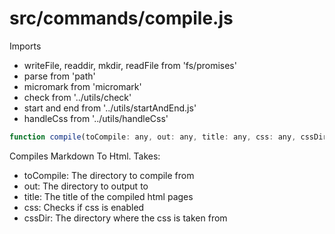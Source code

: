 # src/commands/compile.js

Imports

- writeFile, readdir, mkdir, readFile from 'fs/promises'
- parse from 'path'
- micromark from 'micromark'
- check from '../utils/check'
- start and end from '../utils/startAndEnd.js'
- handleCss from '../utils/handleCss'

```js
function compile(toCompile: any, out: any, title: any, css: any, cssDir: any): Promise<void>
```

Compiles Markdown To Html. Takes:

- toCompile: The directory to compile from
- out: The directory to output to
- title: The title of the compiled html pages
- css: Checks if css is enabled
- cssDir: The directory where the css is taken from
